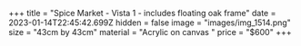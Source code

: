 +++
title = "Spice Market - Vista 1 - includes floating oak frame"
date = 2023-01-14T22:45:42.699Z
hidden = false
image = "images/img_1514.png"
size = "43cm by 43cm"
material = "Acrylic on canvas "
price = "$600"
+++

